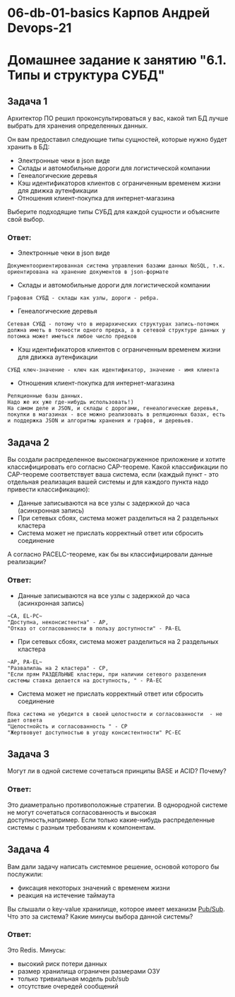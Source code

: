 # 06-db-01-basics Карпов Андрей Devops-21
# Домашнее задание к занятию "6.1. Типы и структура СУБД"

## Задача 1

Архитектор ПО решил проконсультироваться у вас, какой тип БД 
лучше выбрать для хранения определенных данных.

Он вам предоставил следующие типы сущностей, которые нужно будет хранить в БД:

- Электронные чеки в json виде
- Склады и автомобильные дороги для логистической компании
- Генеалогические деревья
- Кэш идентификаторов клиентов с ограниченным временем жизни для движка аутенфикации
- Отношения клиент-покупка для интернет-магазина

Выберите подходящие типы СУБД для каждой сущности и объясните свой выбор.

### Ответ:

- Электронные чеки в json виде
```
Документоориентированная система управления базами данных NoSQL, т.к. ориентирована на хранение документов в json-формате
```
- Склады и автомобильные дороги для логистической компании
```
Графовая СУБД - склады как узлы, дороги - ребра.
```
- Генеалогические деревья
```
Cетевая СУБД - потому что в иерархических структурах запись-потомок должна иметь в точности одного предка, а в сетевой структуре данных у потомка может иметься любое число предков
```
- Кэш идентификаторов клиентов с ограниченным временем жизни для движка аутенфикации
```
СУБД ключ-значение - ключ как идентификатор, значение - имя клиента
```
- Отношения клиент-покупка для интернет-магазина
```
Реляционные базы данных. 
Надо же их уже где-нибудь использовать!)
На самом деле и JSON, и склады с дорогами, генеалогические деревья, покупки в магазинах - все можно реализовать в реляционных базах, есть и поддержка JSON и алгоритмы хранения и графов, и деревьев.
```


## Задача 2

Вы создали распределенное высоконагруженное приложение и хотите классифицировать его согласно 
CAP-теореме. Какой классификации по CAP-теореме соответствует ваша система, если 
(каждый пункт - это отдельная реализация вашей системы и для каждого пункта надо привести классификацию):

- Данные записываются на все узлы с задержкой до часа (асинхронная запись)
- При сетевых сбоях, система может разделиться на 2 раздельных кластера
- Система может не прислать корректный ответ или сбросить соединение

А согласно PACELC-теореме, как бы вы классифицировали данные реализации?
### Ответ:

- Данные записываются на все узлы с задержкой до часа (асинхронная запись)
```
~CA, EL-PC~
"Доступна, неконсистентна" - AP, 
"Отказ от согласованности в пользу доступности" - PA-EL
```
- При сетевых сбоях, система может разделиться на 2 раздельных кластера
```
~AP, PA-EL~
"Развалилаь на 2 кластера" - CP,
"Если прям РАЗДЕЛЬНЫЕ кластеры, при наличии сетевого разделения системы ставка делается на доступность, " - PA-EС
```
- Система может не прислать корректный ответ или сбросить соединение
```
Пока система не убедится в своей целостности и согласованности  - не дает ответа
"Целостнойсть и согласованность " - CP
"Жертвовует доступностью в угоду консистентности" PС-EC
```

## Задача 3

Могут ли в одной системе сочетаться принципы BASE и ACID? Почему?

### Ответ:
Это диаметрально противоположные стратегии. В однородной системе не могут сочетаться согласованность и высокая доступность,например.
Если только какие-нибудь распределенные системы с разным требованиям к компонентам.

## Задача 4

Вам дали задачу написать системное решение, основой которого бы послужили:

- фиксация некоторых значений с временем жизни
- реакция на истечение таймаута

Вы слышали о key-value хранилище, которое имеет механизм [Pub/Sub](https://habr.com/ru/post/278237/). 
Что это за система? Какие минусы выбора данной системы?

### Ответ:
Это Redis.
Минусы:  
- высокий риск потери данных 
- размер хранилища ограничен размерами ОЗУ
- только тривиальная модель pub/sub
- отсутствие очередей сообщений 
